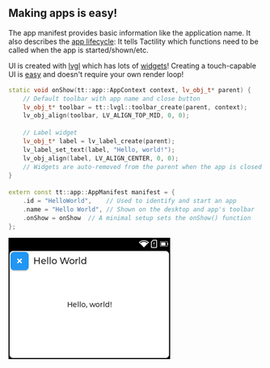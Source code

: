 ## Making apps is easy!

The app manifest provides basic information like the application name.
It also describes the [app lifecycle](application-lifecycle.md):
It tells Tactility which functions need to be called when the app is started/shown/etc.

UI is created with [lvgl](https://github.com/lvgl/lvgl) which has lots of [widgets](https://docs.lvgl.io/9.0/widgets/index.html)!
Creating a touch-capable UI is [easy](https://docs.lvgl.io/9.0/get-started/quick-overview.html) and doesn't require your own render loop!

```C++
static void onShow(tt::app::AppContext context, lv_obj_t* parent) {
    // Default toolbar with app name and close button
    lv_obj_t* toolbar = tt::lvgl::toolbar_create(parent, context);
    lv_obj_align(toolbar, LV_ALIGN_TOP_MID, 0, 0);
    
    // Label widget
    lv_obj_t* label = lv_label_create(parent);
    lv_label_set_text(label, "Hello, world!");
    lv_obj_align(label, LV_ALIGN_CENTER, 0, 0);
    // Widgets are auto-removed from the parent when the app is closed
}

extern const tt::app::AppManifest manifest = {
    .id = "HelloWorld",    // Used to identify and start an app
    .name = "Hello World", // Shown on the desktop and app's toolbar
    .onShow = onShow  // A minimal setup sets the onShow() function
};
```

![hello world app screenshot](images/screenshot-HelloWorld.png)


